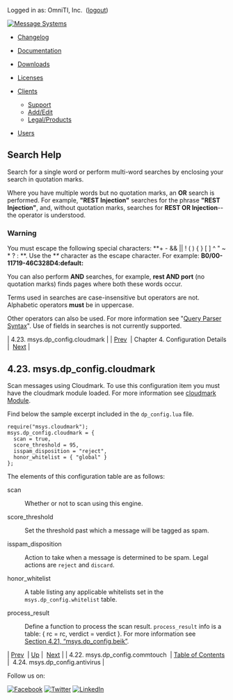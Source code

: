 Logged in as: OmniTI, Inc.  ([logout](https://support.messagesystems.com/logout.php))

[![Message Systems](https://support.messagesystems.com/images/ms-white205.png)](https://support.messagesystems.com/start.php) 

*   [Changelog](https://support.messagesystems.com/start.php?show=changelog)
*   [Documentation](https://support.messagesystems.com/docs/)
*   [Downloads](https://support.messagesystems.com/start.php)

*   [Licenses](https://support.messagesystems.com/license_summary.php)
*   <a href="">Clients</a>
    *   [Support](https://support.messagesystems.com/cs.php)
    *   [Add/Edit](https://support.messagesystems.com/edit_client.php)
    *   [Legal/Products](https://support.messagesystems.com/edit_products.php)
*   [Users](https://support.messagesystems.com/edit_customer.php)

## Search Help

Search for a single word or perform multi-word searches by enclosing your search in quotation marks.

Where you have multiple words but no quotation marks, an **OR** search is performed. For example, **"REST Injection"** searches for the phrase **"REST Injection"**, and, without quotation marks, searches for **REST OR Injection**--the operator is understood.

### Warning

You must escape the following special characters: **+ - && || ! ( ) { } [ ] ^ " ~ * ? : \**. Use the **\** character as the escape character. For example: **B0/00-11719-46C328D4\:default\:**

You can also perform **AND** searches, for example, **rest AND port** (no quotation marks) finds pages where both these words occur.

Terms used in searches are case-insensitive but operators are not. Alphabetic operators **must** be in uppercase.

Other operators can also be used. For more information see "[Query Parser Syntax](https://lucene.apache.org/core/old_versioned_docs/versions/3_0_0/queryparsersyntax.html)". Use of fields in searches is not currently supported.

| 4.23. msys.dp_config.cloudmark |
| [Prev](policy.default.configuration.msys.dp_config.commtouch.php)  | Chapter 4. Configuration Details |  [Next](policy.default.configuration.msys.dp_config.antivirus.php) |

## 4.23. msys.dp_config.cloudmark

Scan messages using Cloudmark. To use this configuration item you must have the cloudmark module loaded. For more information see [cloudmark Module](https://support.messagesystems.com/docs/web-ref/modules.cloudmark.php).

Find below the sample excerpt included in the `dp_config.lua` file.

```
require("msys.cloudmark");
msys.dp_config.cloudmark = {
  scan = true,
  score_threshold = 95,
  isspam_disposition = "reject",
  honor_whitelist = { "global" }
};
```

The elements of this configuration table are as follows:

<dl class="variablelist">

<dt>scan</dt>

<dd>

Whether or not to scan using this engine.

</dd>

<dt>score_threshold</dt>

<dd>

Set the threshold past which a message will be tagged as spam.

</dd>

<dt>isspam_disposition</dt>

<dd>

Action to take when a message is determined to be spam. Legal actions are `reject` and `discard`.

</dd>

<dt>honor_whitelist</dt>

<dd>

A table listing any applicable whitelists set in the `msys.dp_config.whitelist` table.

</dd>

<dt>process_result</dt>

<dd>

Define a function to process the scan result. `process_result` info is a table: { rc = rc, verdict = verdict }. For more information see [Section 4.21, “msys.dp_config.beik”](policy.default.configuration.msys.dp_config.beik.php "4.21. msys.dp_config.beik").

</dd>

</dl>

| [Prev](policy.default.configuration.msys.dp_config.commtouch.php)  | [Up](policy.default.configuration.php) |  [Next](policy.default.configuration.msys.dp_config.antivirus.php) |
| 4.22. msys.dp_config.commtouch  | [Table of Contents](index.php) |  4.24. msys.dp_config.antivirus |

Follow us on:

[![Facebook](https://support.messagesystems.com/images/icon-facebook.png)](http://www.facebook.com/messagesystems) [![Twitter](https://support.messagesystems.com/images/icon-twitter.png)](http://twitter.com/#!/MessageSystems) [![LinkedIn](https://support.messagesystems.com/images/icon-linkedin.png)](http://www.linkedin.com/company/message-systems)